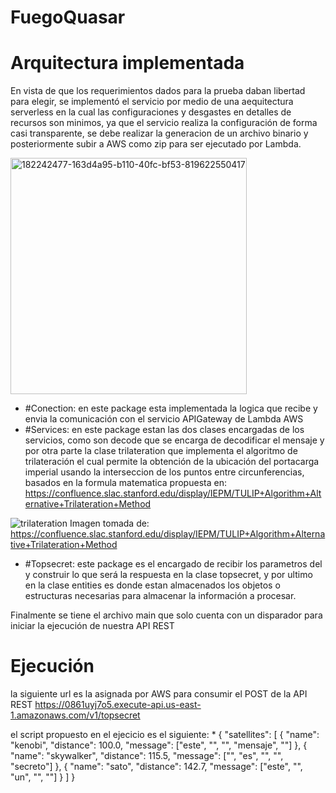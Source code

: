 # FuegoQuasar

# Arquitectura implementada

En vista de que los requerimientos dados para la prueba daban libertad para elegir, se implementó el servicio por medio de una aequitectura serverless en la cual las configuraciones y desgastes en detalles de recursos son minimos, ya que el servicio realiza la configuración de forma casi transparente, se debe realizar la generacion de un archivo binario y posteriormente subir a AWS como zip para ser ejecutado por Lambda.

<img width="378" alt="182242477-163d4a95-b110-40fc-bf53-819622550417" src="https://user-images.githubusercontent.com/14318998/182465005-04b4290f-adca-43f1-b102-d2d82c0e0d4b.png">


* #Conection: en este package esta implementada la logica que recibe y envia la comunicación con el servicio APIGateway de Lambda AWS
* #Services: en este package estan las dos clases encargadas de los servicios, como son decode que se encarga de decodificar el mensaje y por otra parte la clase      trilateration que implementa el algoritmo de trilateración el cual permite la obtención de la ubicación del portacarga imperial usando la interseccion de los puntos entre circunferencias, basados en la formula matematica propuesta en: https://confluence.slac.stanford.edu/display/IEPM/TULIP+Algorithm+Alternative+Trilateration+Method

![trilateration](https://user-images.githubusercontent.com/14318998/182245790-9063857e-9f5e-4c92-9ea8-04e480b93bc0.png)
Imagen tomada de: https://confluence.slac.stanford.edu/display/IEPM/TULIP+Algorithm+Alternative+Trilateration+Method 

* #Topsecret: este package es el encargado de recibir los parametros del y construir lo que será la respuesta en la clase topsecret, y por ultimo en la clase entities es donde estan almacenados los objetos o estructuras necesarias para almacenar la información a procesar.

Finalmente se tiene el archivo main que solo cuenta con un disparador para iniciar la ejecución de nuestra API REST

# Ejecución

la siguiente url es la asignada por AWS para consumir el POST de la API REST 
https://0861uyj7o5.execute-api.us-east-1.amazonaws.com/v1/topsecret

el script propuesto en el ejecicio es el siguiente:
*
{
    "satellites": [
        {
            "name": "kenobi",
            "distance": 100.0,
            "message": ["este", "", "", "mensaje", ""]
        },
        {
            "name": "skywalker",
            "distance": 115.5,
            "message": ["", "es", "", "", "secreto"]
        },
        {
            "name": "sato",
            "distance": 142.7,
            "message": ["este", "", "un", "", ""]
        }
    ]
    }



